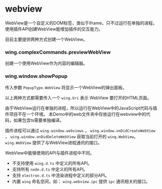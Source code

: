 # webview

WebView是一个自定义的DOM标签，类似于iframe，只不过运行在单独的进程。
使用插件API创建WebView能增加插件的交互能力。

目前主要提供两种方式创建一个WebView。

### wing.complexCommands.previewWebView

创建一个使用WebView作为内容的编辑器。


### wing.window.showPopup

传入参数 `PopupType.WebView` 将显示一个WebView的弹出面板。

以上两种方式都需要传入一个 `wing.Uri` 表示 WebView 要打开的HTML页面。

由于WebView运行在单独的进程，所以运行在WebView中的JavaScript代码与插件项目不在一个环境。
本Demo中的web文件夹中存放运行在webview中的代码，如果包含ts需要单独编译。

插件进程可以通过 `wing.window.webviews` ， `wing.window.onDidCreateWebView` ， `wing.window.onDidDeleteWebView`
获取当前打开的 `wing.WebView`。 `wing.WebView` 提供了与WebView进程通讯的接口。

WebView中能够使用的API与插件进程中不同。

 - 不支持使用 `wing.d.ts` 中定义的所有API。
 - 支持所有 `node.d.ts` 中定义的所有API。
 - 支持 `electron.d.ts` 中渲染进程中定义的部分API。
 - 内置 `wing` 命名空间，如： `wing.webview.ipc` 提供 `ipc` 通讯相关的接口。
